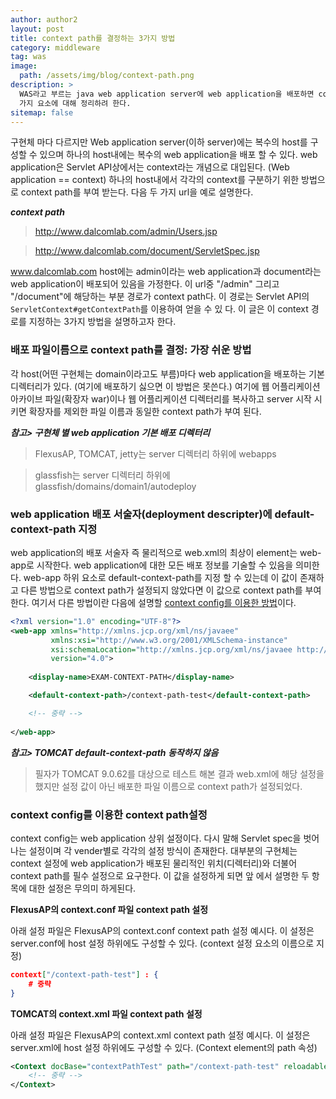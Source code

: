 ```yaml
---
author: author2
layout: post
title: context path를 결정하는 3가지 방법
category: middleware
tag: was
image: 
  path: /assets/img/blog/context-path.png
description: >
  WAS라고 부르는 java web application server에 web application을 배포하면 context path 라고하는 경로가 생성된다. 이 문서는 이를 결정하는 3
  가지 요소에 대해 정리하려 한다.
sitemap: false
---
```


구현체 마다 다르지만 Web application server(이하 server)에는 복수의 host를 구성할 수 있으며 하나의 host내에는 복수의 web application을 배포
할 수 있다. web application은 Servlet API상에서는 context라는 개념으로 대입된다. (Web application == context) 하나의 host내에서 각각의
context를 구분하기 위한 방법으로 context path를 부여 받는다. 다음 두 가지 url을 예로 설명한다.

**_context path_**
> http://www.dalcomlab.com/admin/Users.jsp 

> http://www.dalcomlab.com/document/ServletSpec.jsp

www.dalcomlab.com host에는 admin이라는 web application과 document라는 web application이 배포되어 있음을 가정한다. 이 url중 "/admin"
그리고 "/document"에 해당하는 부분 경로가 context path다. 이 경로는 Servlet API의 `ServletContext#getContextPath`를 이용하여 얻을 수 있
다. 이 글은 이 context 경로를 지정하는 3가지 방법을 설명하고자 한다.


### 배포 파일이름으로 context path를 결정: 가장 쉬운 방법

각 host(어떤 구현체는 domain이라고도 부름)마다 web application을 배포하는 기본 디렉터리가 있다. (여기에 배포하기 싫으면 이 방법은 못쓴다.) 여기에 
웹 어플리케이션 아카이브 파일(확장자 war)이나 웹 어플리케이션 디렉터리를 복사하고 server 시작 시키면 확장자를 제외한 파일 이름과 동일한 context path가
부여 된다. 

**_참고> 구현체 별 web application 기본 배포 디렉터리_**

> FlexusAP, TOMCAT, jetty는 server 디렉터리 하위에 webapps 

> glassfish는 server 디렉터리 하위에 glassfish/domains/domain1/autodeploy

### web application 배포 서술자(deployment descripter)에 default-context-path 지정

web application의 배포 서술자 즉 물리적으로 web.xml의 최상이 element는 web-app로 시작한다. web application에 대한 모든 배포 정보를 기술할 수
있음을 의미한다. web-app 하위 요소로 default-context-path를 지정 할 수 있는데 이 값이 존재하고 다른 방법으로 context path가 설정되지 않았다면 
이 값으로 context path를 부여한다. 여기서 다른 방법이란 다음에 설명할 <u>context config를 이용한 방법</u>이다. 

```xml
<?xml version="1.0" encoding="UTF-8"?>
<web-app xmlns="http://xmlns.jcp.org/xml/ns/javaee"
         xmlns:xsi="http://www.w3.org/2001/XMLSchema-instance"
         xsi:schemaLocation="http://xmlns.jcp.org/xml/ns/javaee http://xmlns.jcp.org/xml/ns/javaee/web-app_4_0.xsd"
         version="4.0">
    
    <display-name>EXAM-CONTEXT-PATH</display-name>

    <default-context-path>/context-path-test</default-context-path>

    <!-- 중략 -->
    
</web-app>
```

**_참고> TOMCAT default-context-path 동작하지 않음_**

> 필자가 TOMCAT 9.0.62를 대상으로 테스트 해본 결과 web.xml에 해당 설정을 했지만 설정 값이 아닌 배포한 파일 이름으로 context path가 설정되었다.

### context config를 이용한 context path설정

context config는 web application 상위 설정이다. 다시 말해 Servlet spec을 벗어나는 설정이며 각 vender별로 각각의 설정 방식이 존재한다. 대부분의
구현체는 context 설정에 web application가 배포된 물리적인 위치(디렉터리)와 더불어 context path를 필수 설정으로 요구한다. 이 값을 설정하게 되면 앞
에서 설명한 두 항목에 대한 설정은 무의미 하게된다.

**FlexusAP의 context.conf 파일 context path 설정**

아래 설정 파일은 FlexusAP의 context.conf context path 설정 예시다. 이 설정은 server.conf에 host 설정 하위에도 구성할 수 있다. (context 
설정 요소의 이름으로 지정)

```json
context["/context-path-test"] : {
    # 중략
}
```

**TOMCAT의 context.xml 파일 context path 설정**

아래 설정 파일은 FlexusAP의 context.xml context path 설정 예시다. 이 설정은 server.xml에 host 설정 하위에도 구성할 수 있다. (Context 
element의 path 속성)

```xml
<Context docBase="contextPathTest" path="/context-path-test" reloadable="true">
    <!-- 중략 -->
</Context>
````

<script src="https://utteranc.es/client.js"
        repo="jchong-dalcomlab/dalcomlab.github.io"
        issue-term="title"
        theme="github-light"
        crossorigin="anonymous"
        async>
</script>

